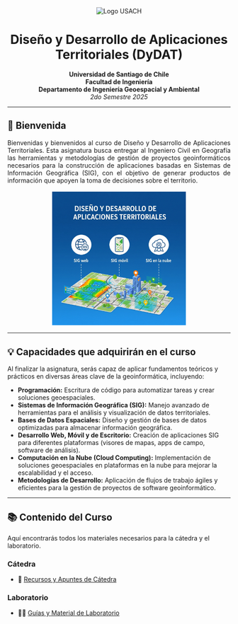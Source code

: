 <div style="text-align: center;">
  <img src="https://www.digea.usach.cl/digea/site/artic/20230110/imag/foto_0000000620230110165150/LOGO_DIGEA_MAIN_01.png" alt="Logo USACH" style="width: 250px;">
</div>

<div style="text-align: center;">
  <h1>Diseño y Desarrollo de Aplicaciones Territoriales (DyDAT)</h1>
  <p>
    <strong>Universidad de Santiago de Chile</strong><br>
    <strong>Facultad de Ingeniería</strong><br>
    <strong>Departamento de Ingeniería Geoespacial y Ambiental</strong><br>
    <em>2do Semestre 2025</em>
  </p>
</div>

---

## 👋 Bienvenida

<div style="text-align: justify;">
Bienvenidas y bienvenidos al curso de Diseño y Desarrollo de Aplicaciones Territoriales. Esta asignatura busca entregar al Ingeniero Civil en Geografía las herramientas y metodologías de gestión de proyectos geoinformáticos necesarios para la construcción de aplicaciones basadas en Sistemas de Información Geográfica (SIG), con el objetivo de generar productos de información que apoyen la toma de decisiones sobre el territorio.
</div>
<br>
<div style="text-align: center;">
  <img src="Resources/Gemini_Generated_Image.jpg" alt="Imagen de un Sistema de Información Geográfica" style="width:60%;">
</div>

---

## 💡 Capacidades que adquirirán en el curso

Al finalizar la asignatura, serás capaz de aplicar fundamentos teóricos y prácticos en diversas áreas clave de la geoinformática, incluyendo:

* **Programación:** Escritura de código para automatizar tareas y crear soluciones geoespaciales.
* **Sistemas de Información Geográfica (SIG):** Manejo avanzado de herramientas para el análisis y visualización de datos territoriales.
* **Bases de Datos Espaciales:** Diseño y gestión de bases de datos optimizadas para almacenar información geográfica.
* **Desarrollo Web, Móvil y de Escritorio:** Creación de aplicaciones SIG para diferentes plataformas (visores de mapas, apps de campo, software de análisis).
* **Computación en la Nube (Cloud Computing):** Implementación de soluciones geoespaciales en plataformas en la nube para mejorar la escalabilidad y el acceso.
* **Metodologías de Desarrollo:** Aplicación de flujos de trabajo ágiles y eficientes para la gestión de proyectos de software geoinformático.

---

## 📚 Contenido del Curso

Aquí encontrarás todos los materiales necesarios para la cátedra y el laboratorio.

### **Cátedra**
* 📄 [Recursos y Apuntes de Cátedra](Catedra)

### **Laboratorio**
* 👨‍💻 [Guías y Material de Laboratorio](Laboratorio)
